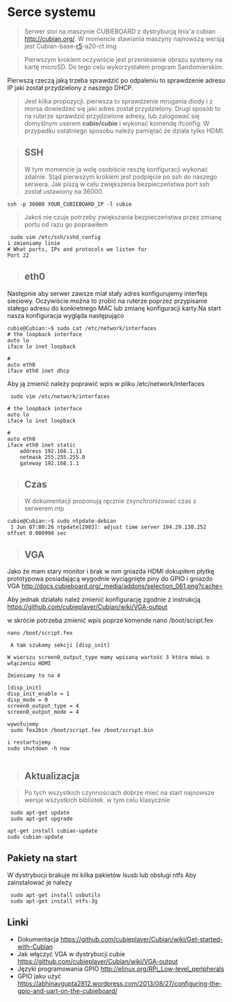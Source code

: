 # Serce systemu #

> Serwer stoi na maszynie CUBIEBOARD z dystrybucją linix'a cubian http://cubian.org/.
W momencie stawiania maszyny najnowszą wersją jest Cubian-base-[r5](https://code.google.com/p/inteligentny-dom/source/detail?r=5)-a20-ct.img

> Pierwszym krokiem oczywiście jest przeniesienie obrazu systemy na kartę microSD. Do tego celu wykorzystałem program Sandomierskim.

Pierwszą rzeczą jaką trzeba sprawdzić po odpaleniu to sprawdzenie adresu IP jaki został przydzielony z naszego DHCP.
> Jest kilka propozycji. pierwsza to sprawdzenie mrugania diody i z morsa dowiedzeć się jaki adres został przydzielony. Drugi sposób to na ruterze sprawdzić przydzielone adresy, lub zalogować się domyślnym userem **cubie/cubie** i wykonać komendę ifconfig. W przypadku ostatniego sposobu należy pamiętać że działa tylko HDMI.

> ## SSH ##
> W tym momencie ja wolę osobiście resztę konfiguracji wykonać zdalnie. Stąd pierwszym krokiem jest podpięcie po ssh do naszego serwera.
Jak piszą w celu zwiększenia bezpieczeństwa port ssh został ustawiony na 36000.

```
ssh -p 36000 YOUR_CUBIEBOARD_IP -l cubie
```

> Jakoś nie czuje potrzeby zwiększania bezpieczeństwa przez zmianę portu od razu go poprawiłem

```
 sudo vim /etc/ssh/sshd_config
i zmieniamy linie
# What ports, IPs and protocols we listen for
Port 22
```

> ## eth0 ##
Następnie aby serwer zawsze miał stały adres konfigurujemy interfejs sieciowy. Oczywiście można to zrobić na ruterze poprzez przypisanie stałego adresu do konkretnego MAC lub zmianę konfiguracji karty.Na start nasza konfiguracja wygląda następująco

```
cubie@Cubian:~$ sudo cat /etc/network/interfaces
# the loopback interface
auto lo
iface lo inet loopback

#
auto eth0
iface eth0 inet dhcp

```

Aby ją zmienić należy poprawić wpis w pliku /etc/network/interfaces

```
 sudo vim /etc/network/interfaces

# the loopback interface
auto lo
iface lo inet loopback

#
auto eth0
iface eth0 inet static
    address 192.168.1.11
    netmask 255.255.255.0
    gateway 192.168.1.1

```

> ## Czas ##

> W dokumentacji proponują ręcznie zsynchronizować czas z serwerem  ntp

```
cubie@Cubian:~$ sudo ntpdate-debian
 1 Jun 07:00:26 ntpdate[2983]: adjust time server 194.29.130.252 offset 0.000998 sec
```

> ## VGA ##
Jako że mam stary monitor i brak w nim gniazda HDMI dokupiłem płytkę prototypowa posiadającą wygodnie wyciągnięte piny do GPIO i gniazdo VGA http://docs.cubieboard.org/_media/addons/selection_061.png?cache=

Aby jednak działało należ zmienić konfigurację zgodnie  z instrukcją https://github.com/cubieplayer/Cubian/wiki/VGA-output

w skrócie potrzeba zmienić wpis poprze komende nano /boot/script.fex

```
nano /boot/script.fex

 A tam szukamy sekcji [disp_init]

W wierszu screen0_output_type mamy wpisaną wartość 3 która mówi o włączeniu HDMI

Zmieniamy to na 4

[disp_init]
disp_init_enable = 1
disp_mode = 0
screen0_output_type = 4
screen0_output_mode = 4

wywołujemy 
 sudo fex2bin /boot/script.fex /boot/script.bin

i restartujemy 
sudo shutdown -h now


```


> ## Aktualizacja ##

> Po tych wszystkich czynnościach dobrze mieć na start najnowsze wersje wszystkich bibliotek. w tym celu klasycznie

```
 sudo apt-get update
 sudo apt-get upgrade

apt-get install cubian-update
sudo cubian-update
```

## Pakiety na start ##
W dystrybucji brakuje mi kilka pakietów lsusb lub obsługi ntfs
Aby zainstalować je należy

```
 sudo apt-get install usbutils
 sudo apt-get install ntfs-3g

```
## Linki ##
  * Dokumentacja https://github.com/cubieplayer/Cubian/wiki/Get-started-with-Cubian
  * Jak włączyć VGA w dystrybucji cubie https://github.com/cubieplayer/Cubian/wiki/VGA-output
  * Języki programowania GPIO http://elinux.org/RPi_Low-level_peripherals
  * GPIO jaku użyć https://abhinavgupta2812.wordpress.com/2013/08/27/configuring-the-gpio-and-uart-on-the-cubieboard/